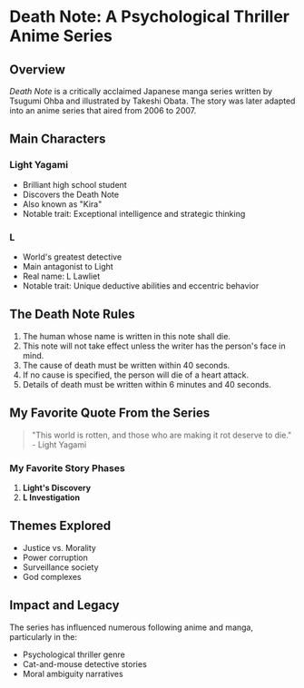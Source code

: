 # Death Note: A Psychological Thriller Anime Series

## Overview
*Death Note* is a critically acclaimed Japanese manga series written by Tsugumi Ohba and illustrated by Takeshi Obata. The story was later adapted into an anime series that aired from 2006 to 2007.

## Main Characters

### Light Yagami
- Brilliant high school student
- Discovers the Death Note
- Also known as "Kira"
- Notable trait: Exceptional intelligence and strategic thinking

### L
- World's greatest detective
- Main antagonist to Light
- Real name: L Lawliet
- Notable trait: Unique deductive abilities and eccentric behavior

## The Death Note Rules
1. The human whose name is written in this note shall die.
2. This note will not take effect unless the writer has the person's face in mind.
3. The cause of death must be written within 40 seconds.
  1. If no cause is specified, the person will die of a heart attack.
  2. Details of death must be written within 6 minutes and 40 seconds.

## My Favorite Quote From the Series
> "This world is rotten, and those who are making it rot deserve to die." - Light Yagami

### My Favorite Story Phases
1. **Light's Discovery**
2. **L Investigation**

## Themes Explored
- Justice vs. Morality
- Power corruption
- Surveillance society
- God complexes

## Impact and Legacy
The series has influenced numerous following anime and manga, particularly in the:
- Psychological thriller genre
- Cat-and-mouse detective stories
- Moral ambiguity narratives
